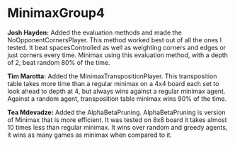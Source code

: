 # MinimaxGroup4

**Josh Hayden:** Added the evaluation methods and made the NoOpponentCornersPlayer. This method worked best out of all the ones I tested.
It beat spacesControlled as well as weighting corners and edges or just corners every time. Minimax using this evaluation method, with a depth of 2, beat random 80% of the time.

**Tim Marotta:** Added the MinimaxTranspositionPlayer. This transposition table takes more time than a regular minimax on a 4x4 board each set to look ahead to depth at 4, but always wins against a regular minimax agent. Against a random agent, transposition table minimax wins 90% of the time.

**Tea Mdevadze:** Added the AlphaBetaPruning. AlphaBetaPruning is version of Minimax that is more efficient. It was tested on 8x8 board it takes almost 10 times less than regular minimax. It wins over random and greedy agents, it wins as many games as minimax when compared to it.

